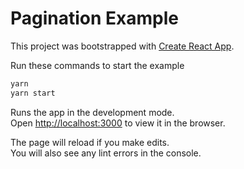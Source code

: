 # Pagination Example

This project was bootstrapped with [Create React App](https://github.com/facebook/create-react-app).

Run these commands to start the example

```sh
yarn
yarn start
```

Runs the app in the development mode.\
Open [http://localhost:3000](http://localhost:3000) to view it in the browser.

The page will reload if you make edits.\
You will also see any lint errors in the console.
